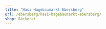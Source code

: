 ```yaml
---
title: "Hasi Hagebaumarkt Ebersberg"
url: /ebersberg/hasi-hagebaumarkt-ebersberg/
shop: Bäckerei
---
```

